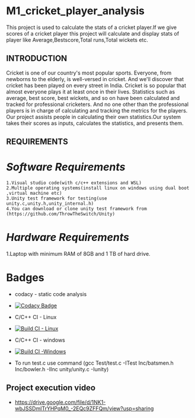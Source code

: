 # M1_cricket_player_analysis
This project is used to calculate the stats of a cricket player.If we give scores of a cricket player this project will calculate and display 
stats of player like Average,Bestscore,Total runs,Total wickets etc.

## INTRODUCTION

Cricket is one of our country's most popular sports. Everyone, from newborns to the elderly, is well-versed in cricket. And we'll discover that cricket has been played on every street in India. Cricket is so popular that almost everyone plays it at least once in their lives.
Statistics such as average, best score, best wickets, and so on have been calculated and tracked for professional cricketers. And no one other than the professional players is in charge of calculating and tracking the metrics for the players. Our project assists people in calculating their own statistics.Our system takes their scores as inputs, calculates the statistics, and presents them.


## REQUIREMENTS

# _Software Requirements_

	1.Visual studio code(with c/c++ extensions and WSL)
	2.Multiple operating systems(install linux on windows using dual boot ,virtual machine etc)
	3.Unity test framework for testing(use unity.c,unity.h,unity_internal.h)
	4.You can download or clone unity test framework from (https://github.com/ThrowTheSwitch/Unity)
  
  # _Hardware Requirements_

1.Laptop with minimum RAM of 8GB and 1 TB of hard drive.
  
  
# Badges
* codacy - static code analysis
* [![Codacy Badge](https://app.codacy.com/project/badge/Grade/9c8c93d17bf74d52ab3e1057b88f04c8)](https://www.codacy.com/gh/sharathminnu/M1_cricket_player_analysis/dashboard?utm_source=github.com&amp;utm_medium=referral&amp;utm_content=sharathminnu/M1_cricket_player_analysis&amp;utm_campaign=Badge_Grade)
* C/C++ CI - Linux
* [![Build CI - Linux](https://github.com/sharathminnu/M1_cricket_player_analysis/actions/workflows/c-cpp.yml/badge.svg)](https://github.com/sharathminnu/M1_cricket_player_analysis/actions/workflows/c-cpp.yml)
* C/C++ CI - windows
* [![Build CI -Windows](https://github.com/sharathminnu/M1_cricket_player_analysis/actions/workflows/windows.yml/badge.svg)](https://github.com/sharathminnu/M1_cricket_player_analysis/actions/workflows/windows.yml)


* To run test.c use command (gcc Test/test.c -ITest Inc/batsmen.h Inc/bowler.h -IInc unity/unity.c -Iunity)

## Project execution video
* https://drive.google.com/file/d/1NK1-wbJSSDmITrYHPqM0_-2EQc9ZFFQm/view?usp=sharing

